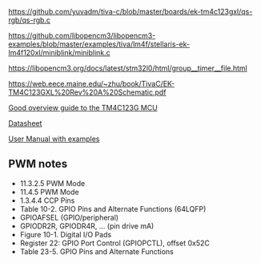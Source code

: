 https://github.com/yuvadm/tiva-c/blob/master/boards/ek-tm4c123gxl/qs-rgb/qs-rgb.c

https://github.com/libopencm3/libopencm3-examples/blob/master/examples/tiva/lm4f/stellaris-ek-lm4f120xl/miniblink/miniblink.c

https://libopencm3.org/docs/latest/stm32l0/html/group__timer__file.html

https://web.eece.maine.edu/~zhu/book/TivaC/EK-TM4C123GXL%20Rev%20A%20Schematic.pdf

[Good overview guide to the TM4C123G MCU](https://microcontrollerslab.com/introduction-tiva-tm4c123g-launchpad/)

[Datasheet](https://www.ti.com/lit/ds/symlink/tm4c123gh6pm.pdf)

[User Manual with examples](https://www.ti.com/seclit/ml/ssqu015/ssqu015.pdf)

## PWM notes
- 11.3.2.5 PWM Mode
- 11.4.5 PWM Mode
- 1.3.4.4 CCP Pins
- Table 10-2. GPIO Pins and Alternate Functions (64LQFP)
- GPIOAFSEL (GPIO/peripheral)
- GPIODR2R, GPIODR4R, ... (pin drive mA)
- Figure 10-1. Digital I/O Pads
- Register 22: GPIO Port Control (GPIOPCTL), offset 0x52C
- Table 23-5. GPIO Pins and Alternate Functions

